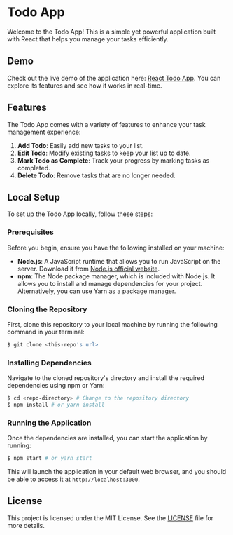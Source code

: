 # Todo App

Welcome to the Todo App! This is a simple yet powerful application built with React that helps you manage your tasks efficiently.

## Demo

Check out the live demo of the application here: [React Todo App](https://react-todo-app-beta-self.vercel.app/). You can explore its features and see how it works in real-time.

## Features

The Todo App comes with a variety of features to enhance your task management experience:

1. **Add Todo**: Easily add new tasks to your list.
2. **Edit Todo**: Modify existing tasks to keep your list up to date.
3. **Mark Todo as Complete**: Track your progress by marking tasks as completed.
4. **Delete Todo**: Remove tasks that are no longer needed.

## Local Setup

To set up the Todo App locally, follow these steps:

### Prerequisites

Before you begin, ensure you have the following installed on your machine:

- **Node.js**: A JavaScript runtime that allows you to run JavaScript on the server. Download it from [Node.js official website](https://nodejs.org/en/).
- **npm**: The Node package manager, which is included with Node.js. It allows you to install and manage dependencies for your project. Alternatively, you can use Yarn as a package manager.

### Cloning the Repository

First, clone this repository to your local machine by running the following command in your terminal:

```bash
$ git clone <this-repo's url>
```

### Installing Dependencies

Navigate to the cloned repository's directory and install the required dependencies using npm or Yarn:

```bash
$ cd <repo-directory> # Change to the repository directory
$ npm install # or yarn install
```

### Running the Application

Once the dependencies are installed, you can start the application by running:

```bash
$ npm start # or yarn start
```

This will launch the application in your default web browser, and you should be able to access it at `http://localhost:3000`.


## License

This project is licensed under the MIT License. See the [LICENSE](LICENSE) file for more details.